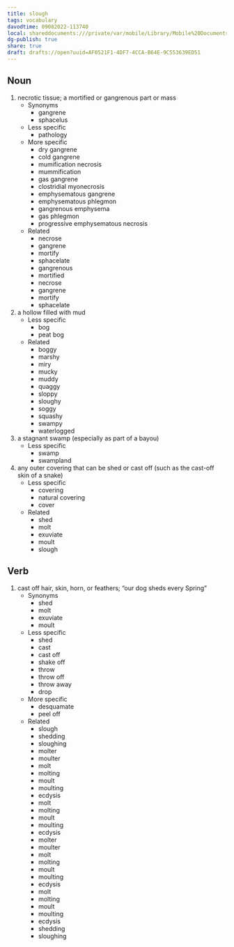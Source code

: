 ```yaml
---
title: slough
tags: vocabulary
davodtime: 09082022-113740
local: shareddocuments:///private/var/mobile/Library/Mobile%20Documents/iCloud~md~obsidian/Documents/OBSHIDDIAN/drafts/AF0521F1-4DF7-4CCA-B64E-9C553639ED51.md
dg-publish: true
share: true
draft: drafts://open?uuid=AF0521F1-4DF7-4CCA-B64E-9C553639ED51
---
```



## Noun

1. necrotic tissue; a mortified or gangrenous part or mass
	- Synonyms
		- gangrene
		- sphacelus
	- Less specific
		- pathology
	- More specific
		- dry gangrene
		- cold gangrene
		- mumification necrosis
		- mummification
		- gas gangrene
		- clostridial myonecrosis
		- emphysematous gangrene
		- emphysematous phlegmon
		- gangrenous emphysema
		- gas phlegmon
		- progressive emphysematous necrosis
	- Related
		- necrose
		- gangrene
		- mortify
		- sphacelate
		- gangrenous
		- mortified
		- necrose
		- gangrene
		- mortify
		- sphacelate
2. a hollow filled with mud
	- Less specific
		- bog
		- peat bog
	- Related
		- boggy
		- marshy
		- miry
		- mucky
		- muddy
		- quaggy
		- sloppy
		- sloughy
		- soggy
		- squashy
		- swampy
		- waterlogged
3. a stagnant swamp (especially as part of a bayou)
	- Less specific
		- swamp
		- swampland
4. any outer covering that can be shed or cast off (such as the cast-off skin of a snake)
	- Less specific
		- covering
		- natural covering
		- cover
	- Related
		- shed
		- molt
		- exuviate
		- moult
		- slough

## Verb

1. cast off hair, skin, horn, or feathers; “our dog sheds every Spring”
	- Synonyms
		- shed
		- molt
		- exuviate
		- moult
	- Less specific
		- shed
		- cast
		- cast off
		- shake off
		- throw
		- throw off
		- throw away
		- drop
	- More specific
		- desquamate
		- peel off
	- Related
		- slough
		- shedding
		- sloughing
		- molter
		- moulter
		- molt
		- molting
		- moult
		- moulting
		- ecdysis
		- molt
		- molting
		- moult
		- moulting
		- ecdysis
		- molter
		- moulter
		- molt
		- molting
		- moult
		- moulting
		- ecdysis
		- molt
		- molting
		- moult
		- moulting
		- ecdysis
		- shedding
		- sloughing

